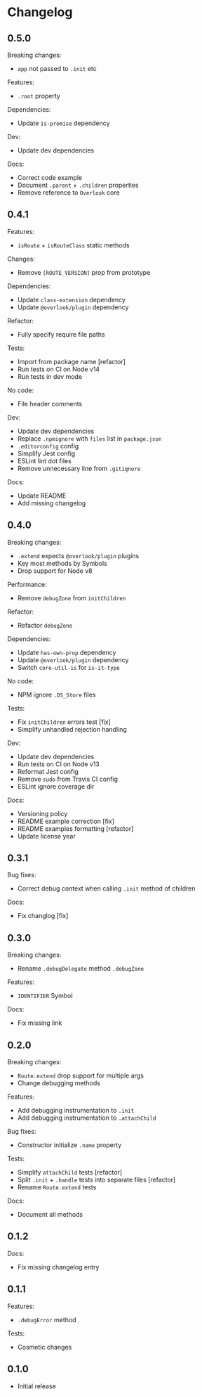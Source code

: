 # Changelog

## 0.5.0

Breaking changes:

* `app` not passed to `.init` etc

Features:

* `.root` property

Dependencies:

* Update `is-promise` dependency

Dev:

* Update dev dependencies

Docs:

* Correct code example
* Document `.parent` + `.children` properties
* Remove reference to `Overlook` core

## 0.4.1

Features:

* `isRoute` + `isRouteClass` static methods

Changes:

* Remove `[ROUTE_VERSION]` prop from prototype

Dependencies:

* Update `class-extension` dependency
* Update `@overlook/plugin` dependency

Refactor:

* Fully specify require file paths

Tests:

* Import from package name [refactor]
* Run tests on CI on Node v14
* Run tests in dev mode

No code:

* File header comments

Dev:

* Update dev dependencies
* Replace `.npmignore` with `files` list in `package.json`
* `.editorconfig` config
* Simplify Jest config
* ESLint lint dot files
* Remove unnecessary line from `.gitignore`

Docs:

* Update README
* Add missing changelog

## 0.4.0

Breaking changes:

* `.extend` expects `@overlook/plugin` plugins
* Key most methods by Symbols
* Drop support for Node v8

Performance:

* Remove `debugZone` from `initChildren`

Refactor:

* Refactor `debugZone`

Dependencies:

* Update `has-own-prop` dependency
* Update `@overlook/plugin` dependency
* Switch `core-util-is` for `is-it-type`

No code:

* NPM ignore `.DS_Store` files

Tests:

* Fix `initChildren` errors test [fix]
* Simplify unhandled rejection handling

Dev:

* Update dev dependencies
* Run tests on CI on Node v13
* Reformat Jest config
* Remove `sudo` from Travis CI config
* ESLint ignore coverage dir

Docs:

* Versioning policy
* README example correction [fix]
* README examples formatting [refactor]
* Update license year

## 0.3.1

Bug fixes:

* Correct debug context when calling `.init` method of children

Docs:

* Fix changlog [fix]

## 0.3.0

Breaking changes:

* Rename `.debugDelegate` method `.debugZone`

Features:

* `IDENTIFIER` Symbol

Docs:

* Fix missing link

## 0.2.0

Breaking changes:

* `Route.extend` drop support for multiple args
* Change debugging methods

Features:

* Add debugging instrumentation to `.init`
* Add debugging instrumentation to `.attachChild`

Bug fixes:

* Constructor initialize `.name` property

Tests:

* Simplify `attachChild` tests [refactor]
* Split `.init` + `.handle` tests into separate files [refactor]
* Rename `Route.extend` tests

Docs:

* Document all methods

## 0.1.2

Docs:

* Fix missing changelog entry

## 0.1.1

Features:

* `.debugError` method

Tests:

* Cosmetic changes

## 0.1.0

* Initial release
